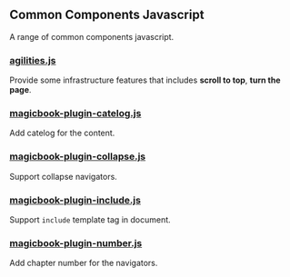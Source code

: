 ## Common Components Javascript
A range of common components javascript.

### [agilities.js](#public/doc/plugins/components/js/agilities.md)
Provide some infrastructure features that includes **scroll to top**, **turn the page**.

### [magicbook-plugin-catelog.js](#public/doc/plugins/components/js/magicbook-plugin-catelog.md)
Add catelog for the content.

### [magicbook-plugin-collapse.js](#public/doc/plugins/components/js/magicbook-plugin-collapse.md)
Support collapse navigators.

### [magicbook-plugin-include.js](#public/doc/plugins/components/js/magicbook-plugin-include.md)
Support `include` template tag in document.

### [magicbook-plugin-number.js](#public/doc/plugins/components/js/magicbook-plugin-number.md)
Add chapter number for the navigators.
